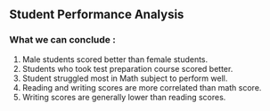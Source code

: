 ## Student Performance Analysis
### What we can conclude :
1. Male students scored better than female students. 
2. Students who took test preparation course scored better.
3. Student struggled most in Math subject to perform well.
4. Reading and writing scores are more correlated than math score.
5. Writing scores are generally lower than reading scores.

